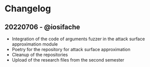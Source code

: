 # Changelog

## 20220706 - @iosifache

- Integration of the code of arguments fuzzer in the attack surface approximation module
- Poetry for the repository for attack surface approximation
- Cleanup of the repositories
- Upload of the research files from the second semester